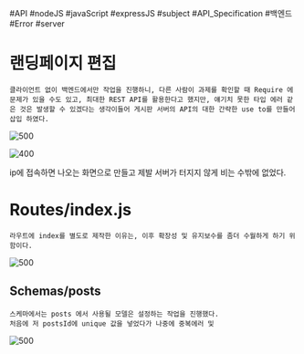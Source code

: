 #API #nodeJS #javaScript #expressJS #subject #API_Specification #백엔드 #Error #server 

# 랜딩페이지 편집
	클라이언트 없이 백엔드에서만 작업을 진행하니, 다른 사람이 과제를 확인할 때 Require 에 문제가 있을 수도 있고, 최대한 REST API를 활용한다고 했지만, 얘기치 못한 타입 에러 같은 것은 발생할 수 있겠다는 생각이들어 게시판 서버의 API의 대한 간략한 use to를 만들어 삽입 하였다.
![500](https://i.imgur.com/eMIOIEB.png)

![400](https://i.imgur.com/skMa42a.png)

ip에 접속하면 나오는 화면으로 만들고 제발 서버가 터지지 않게 비는 수밖에 없었다.
# Routes/index.js
	라우트에 index를 별도로 제작한 이유는, 이후 확장성 및 유지보수를 좀더 수월하게 하기 위함이다.
	
![500](https://i.imgur.com/21dzwAE.png)
## Schemas/posts
	스케마에서는 posts 에서 사용될 모델은 설정하는 작업을 진행했다.
	처음에 저 postsId에 unique 값을 넣었다가 나중에 중복에러 및  
![500](https://i.imgur.com/kVh6ljF.png)
